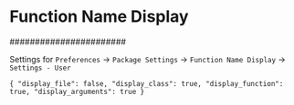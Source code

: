 # Function Name Display
#######################

Settings for `Preferences` -> `Package Settings` -> `Function Name Display` ->
`Settings - User`

`{
	"display_file": false,
	"display_class": true,
	"display_function": true,
	"display_arguments": true
}`